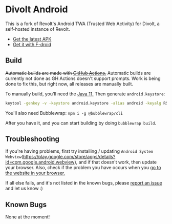 # Divolt Android

This is a fork of Revolt's Android TWA (Trusted Web Activity) for Divolt, a self-hosted instance of Revolt.

- [Get the latest APK](https://github.com/ggtylerr/divolt-android/releases/latest)
- [Get it with F-droid](https://fdroid.ggtyler.dev)

## Build

~~Automatic builds are made with [GitHub Actions.](https://github.com/ggtylerr/divolt-android/actions)~~ Automatic builds are currently not done as GH Actions doesn't support prompts. Work is being done to fix this, but right now, all releases are manually built.

To manually build, you'll need the [Java 11.](https://adoptium.net/temurin/releases?version=11) Then generate `android.keystore`:

```sh
keytool -genkey -v -keystore android.keystore -alias android -keyalg RSA -keysize 2048 -validity 10000
```

You'll also need Bubblewrap: `npm i -g @bubblewrap/cli`

After you have it, and you can start building by doing `bubblewrap build`.

## Troubleshooting

If you're having problems, first try installing / updating `Android System Webview`(https://play.google.com/store/apps/details?id=com.google.android.webview), and if that doesn't work, then update your browser. Also, check if the problem you have occurs when you [go to the website in your browser.](https://divolt.xyz)

If all else fails, and it's not listed in the known bugs, please [report an issue](https://github.com/ggtylerr/divolt-android/issues) and let us know :)

## Known Bugs

None at the moment!
